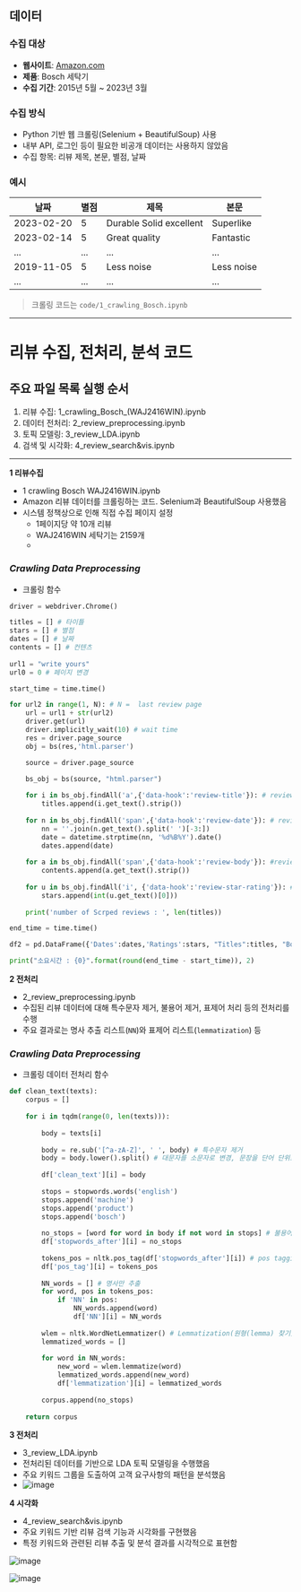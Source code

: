 ## 데이터

### 수집 대상
- **웹사이트**: [Amazon.com](https://www.amazon.com)
- **제품**: Bosch 세탁기 
- **수집 기간**: 2015년 5월 ~ 2023년 3월

### 수집 방식
- Python 기반 웹 크롤링(Selenium + BeautifulSoup) 사용
- 내부 API, 로그인 등이 필요한 비공개 데이터는 사용하지 않았음
- 수집 항목: 리뷰 제목, 본문, 별점, 날짜

### 예시

| 날짜        | 별점 | 제목                  | 본문         |
|-------------|------|------------------------|--------------|
| 2023-02-20  | 5    | Durable Solid excellent | Superlike    |
| 2023-02-14  | 5    | Great quality          | Fantastic    |
| ...         | ...  | ...                    | ...          |
|2019-11-05|5|Less noise	|Less noise	|
|...|...|...|...|

> 크롤링 코드는 `code/1_crawling_Bosch.ipynb`

---

리뷰 수집, 전처리, 분석 코드
===============

**주요 파일 목록**
**실행 순서**
---------
1. 리뷰 수집: 1_crawling_Bosch_(WAJ2416WIN).ipynb
2. 데이터 전처리: 2_review_preprocessing.ipynb
3. 토픽 모델링: 3_review_LDA.ipynb
4. 검색 및 시각화: 4_review_search&vis.ipynb


--------------
**1 리뷰수집**
- 1 crawling Bosch WAJ2416WIN.ipynb
- Amazon 리뷰 데이터를 크롤링하는 코드. Selenium과 BeautifulSoup 사용했음
- 시스템 정책상으로 인해 직접 수집 페이지 설정
   - 1페이지당 약 10개 리뷰
   - WAJ2416WIN 세탁기는 2159개
   - 
### _Crawling Data Preprocessing_
  * 크롤링 함수
```python
driver = webdriver.Chrome()

titles = [] # 타이틀
stars = [] # 별점
dates = [] # 날짜
contents = [] # 컨텐츠
    
url1 = "write yours"
url0 = 0 # 페이지 변경

start_time = time.time()

for url2 in range(1, N): # N =  last review page
    url = url1 + str(url2)
    driver.get(url)
    driver.implicitly_wait(10) # wait time
    res = driver.page_source
    obj = bs(res,'html.parser')

    source = driver.page_source
    
    bs_obj = bs(source, "html.parser")

    for i in bs_obj.findAll('a',{'data-hook':'review-title'}): # review title
        titles.append(i.get_text().strip())
        
    for n in bs_obj.findAll('span',{'data-hook':'review-date'}): # review date
        nn = ''.join(n.get_text().split(' ')[-3:])
        date = datetime.strptime(nn, '%d%B%Y').date()
        dates.append(date)
        
    for a in bs_obj.findAll('span',{'data-hook':'review-body'}): #review body(contents)
        contents.append(a.get_text().strip())
        
    for u in bs_obj.findAll('i', {'data-hook':'review-star-rating'}): #review rating
        stars.append(int(u.get_text()[0]))
        
    print('number of Scrped reviews : ', len(titles))

end_time = time.time()

df2 = pd.DataFrame({'Dates':dates,'Ratings':stars, "Titles":titles, "Bodys":contents})

print("소요시간 : {0}".format(round(end_time - start_time)), 2)
```

**2 전처리**
- 2_review_preprocessing.ipynb
- 수집된 리뷰 데이터에 대해 특수문자 제거, 불용어 제거, 표제어 처리 등의 전처리를 수행
- 주요 결과로는 명사 추출 리스트(`NN`)와 표제어 리스트(`lemmatization`) 등
  
### _Crawling Data Preprocessing_
  * 크롤링 데이터 전처리 함수
```python
def clean_text(texts): 
    corpus = []
    
    for i in tqdm(range(0, len(texts))):
        
        body = texts[i]
        
        body = re.sub('[^a-zA-Z]', ' ', body) # 특수문자 제거 
        body = body.lower().split() # 대문자를 소문자로 변경, 문장을 단어 단위로 구분
        
        df['clean_text'][i] = body
        
        stops = stopwords.words('english')
        stops.append('machine')
        stops.append('product')
        stops.append('bosch')
        
        no_stops = [word for word in body if not word in stops] # 불용어 제거
        df['stopwords_after'][i] = no_stops
        
        tokens_pos = nltk.pos_tag(df['stopwords_after'][i]) # pos tagging (품사 태깅)
        df['pos_tag'][i] = tokens_pos
        
        NN_words = [] # 명사만 추출
        for word, pos in tokens_pos:
            if 'NN' in pos:
                NN_words.append(word)
                df['NN'][i] = NN_words
                
        wlem = nltk.WordNetLemmatizer() # Lemmatization(원형(lemma) 찾기) # nltk에서 제공되는 WordNetLemmatizer을 이용
        lemmatized_words = []
        
        for word in NN_words:
            new_word = wlem.lemmatize(word)
            lemmatized_words.append(new_word)
            df['lemmatization'][i] = lemmatized_words
        
        corpus.append(no_stops) 
        
    return corpus
```

**3 전처리**
- 3_review_LDA.ipynb
- 전처리된 데이터를 기반으로 LDA 토픽 모델링을 수행했음
- 주요 키워드 그룹을 도출하여 고객 요구사항의 패턴을 분석했음
- 
  ![image](https://github.com/user-attachments/assets/22e06ce7-2831-4a01-b532-aa8d4d51de80)


**4 시각화**
- 4_review_search&vis.ipynb
- 주요 키워드 기반 리뷰 검색 기능과 시각화를 구현했음
- 특정 키워드와 관련된 리뷰 추출 및 분석 결과를 시각적으로 표현함

![image](https://github.com/user-attachments/assets/b19ddf2d-7fd0-44a5-8126-d8436cdde0f3)

![image](https://github.com/user-attachments/assets/6ddc85bd-16f9-4b19-8d95-a597c16386a9)

